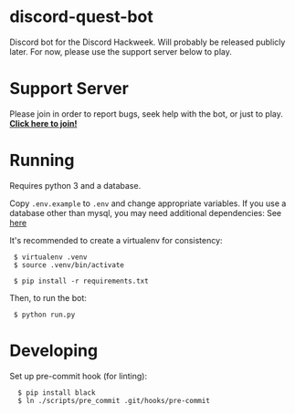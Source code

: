 # discord-quest-bot
Discord bot for the Discord Hackweek. Will probably be released publicly later. For now, please use the support server below to play.

# Support Server

Please join in order to report bugs, seek help with the bot, or just to play.
**[Click here to join!](discordapp.com/invite/HMakTvr)**

# Running

Requires python 3 and a database.

Copy `.env.example` to `.env` and change appropriate variables. If you use a database other than mysql, you may need additional dependencies: See [here](https://tortoise-orm.readthedocs.io/en/latest/databases.html#databases)

It's recommended to create a virtualenv for consistency:

```
 $ virtualenv .venv
 $ source .venv/bin/activate

 $ pip install -r requirements.txt
```

Then, to run the bot:

```
 $ python run.py
```

# Developing

Set up pre-commit hook (for linting):

```
  $ pip install black
  $ ln ./scripts/pre_commit .git/hooks/pre-commit 
```